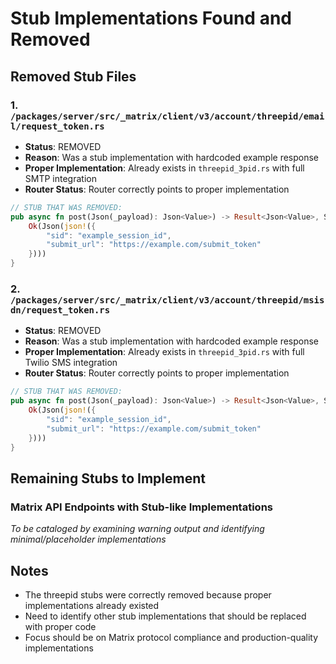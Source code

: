 # Stub Implementations Found and Removed

## Removed Stub Files

### 1. `/packages/server/src/_matrix/client/v3/account/threepid/email/request_token.rs`
- **Status**: REMOVED
- **Reason**: Was a stub implementation with hardcoded example response
- **Proper Implementation**: Already exists in `threepid_3pid.rs` with full SMTP integration
- **Router Status**: Router correctly points to proper implementation

```rust
// STUB THAT WAS REMOVED:
pub async fn post(Json(_payload): Json<Value>) -> Result<Json<Value>, StatusCode> {
    Ok(Json(json!({
        "sid": "example_session_id",
        "submit_url": "https://example.com/submit_token"
    })))
}
```

### 2. `/packages/server/src/_matrix/client/v3/account/threepid/msisdn/request_token.rs`
- **Status**: REMOVED  
- **Reason**: Was a stub implementation with hardcoded example response
- **Proper Implementation**: Already exists in `threepid_3pid.rs` with full Twilio SMS integration
- **Router Status**: Router correctly points to proper implementation

```rust
// STUB THAT WAS REMOVED:
pub async fn post(Json(_payload): Json<Value>) -> Result<Json<Value>, StatusCode> {
    Ok(Json(json!({
        "sid": "example_session_id", 
        "submit_url": "https://example.com/submit_token"
    })))
}
```

## Remaining Stubs to Implement

### Matrix API Endpoints with Stub-like Implementations

*To be cataloged by examining warning output and identifying minimal/placeholder implementations*

## Notes
- The threepid stubs were correctly removed because proper implementations already existed
- Need to identify other stub implementations that should be replaced with proper code
- Focus should be on Matrix protocol compliance and production-quality implementations
